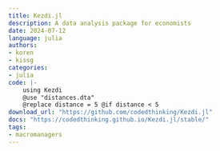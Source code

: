 ```yaml
---
title: Kezdi.jl
description: A data analysis package for economists
date: 2024-07-12
language: julia
authors:
- koren
- kissg
categories:
- julia
code: |-
    using Kezdi
    @use "distances.dta"
    @replace distance = 5 @if distance < 5
download_url: "https://github.com/codedthinking/Kezdi.jl"
docs: "https://codedthinking.github.io/Kezdi.jl/stable/"
tags:
- macromanagers
---
```


